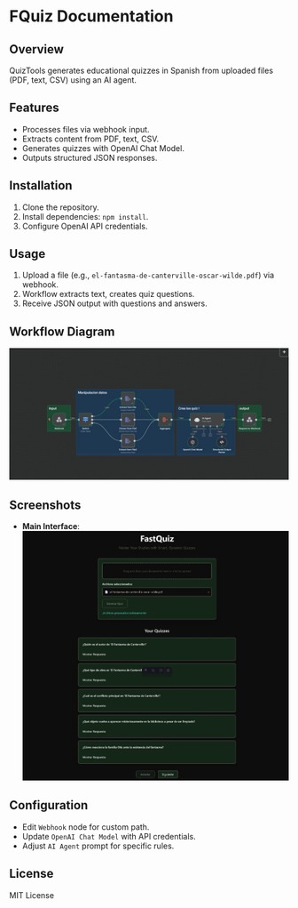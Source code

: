# FQuiz Documentation

## Overview

QuizTools generates educational quizzes in Spanish from uploaded files (PDF, text, CSV) using an AI agent.

## Features

- Processes files via webhook input.
- Extracts content from PDF, text, CSV.
- Generates quizzes with OpenAI Chat Model.
- Outputs structured JSON responses.

## Installation

1. Clone the repository.
2. Install dependencies: `npm install`.
3. Configure OpenAI API credentials.

## Usage

1. Upload a file (e.g., `el-fantasma-de-canterville-oscar-wilde.pdf`) via webhook.
2. Workflow extracts text, creates quiz questions.
3. Receive JSON output with questions and answers.

## Workflow Diagram

![Workflow Diagram](.\images\FQuizWF.jpg)

## Screenshots

- **Main Interface**:  
![Main Interface](.\images\WindowsFQuiz.jpeg)

## Configuration

- Edit `Webhook` node for custom path.
- Update `OpenAI Chat Model` with API credentials.
- Adjust `AI Agent` prompt for specific rules.

## License

MIT License